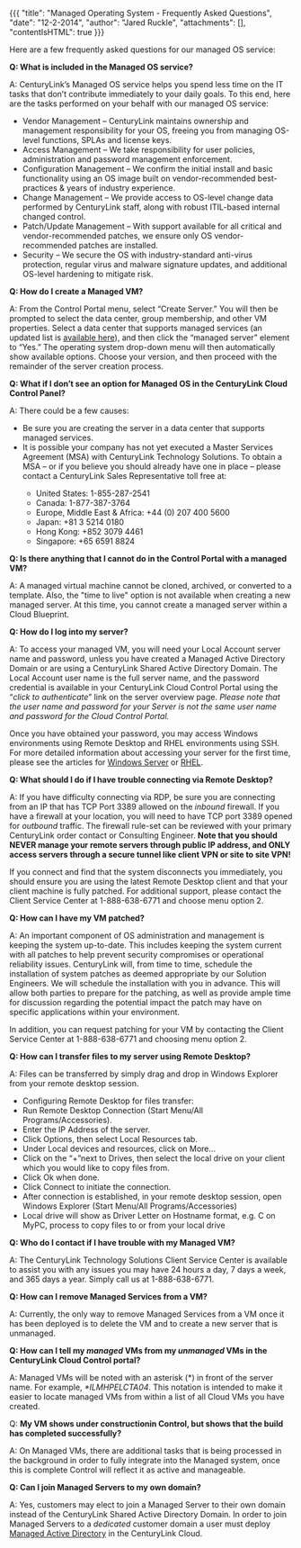 {{{
  "title": "Managed Operating System - Frequently Asked Questions",
  "date": "12-2-2014",
  "author": "Jared Ruckle",
  "attachments": [],
  "contentIsHTML": true
}}}

<p>Here are a few frequently asked questions for our managed OS service:</p>
<p><strong>Q: What is included in the Managed OS service? </strong>
</p>
<p>A: CenturyLink’s Managed OS service helps you spend less time on the IT tasks that don’t contribute immediately to your daily goals. To this end, here are the tasks performed on your behalf with our managed
  OS service:</p>
<ul>
  <li>Vendor Management – CenturyLink maintains ownership and management responsibility for your OS, freeing you from managing OS-level functions, SPLAs and license keys.</li>
  <li>Access Management – We take responsibility for user policies, administration and password management enforcement.</li>
  <li>Configuration Management – We confirm the initial install and basic functionality using an OS image built on vendor-recommended best-practices &amp; years of industry experience.</li>
  <li>Change Management – We provide access to OS-level change data performed by CenturyLink staff, along with robust ITIL-based internal changed control.</li>
  <li>Patch/Update Management – With support available for all critical and vendor-recommended patches, we ensure only OS vendor-recommended patches are installed.</li>
  <li>Security – We secure the OS with industry-standard anti-virus protection, regular virus and malware signature updates, and additional OS-level hardening to mitigate risk.</li>
</ul>
<p><strong>Q: How do I create a Managed VM?</strong>
</p>
<p>A: From the Control Portal menu, select “Create Server.” You will then be prompted to select the data center, group membership, and other VM properties. Select a data center that supports managed services
  (an updated list is <a href="http://www.centurylinkcloud.com/managed-services">available here</a>), and then click the “managed server” element to “Yes.” The operating system drop-down menu will then automatically show available options.
  Choose your version, and then proceed with the remainder of the server creation process.</p>
<p><strong>Q: What if I don’t see an option for Managed OS in the CenturyLink Cloud Control Panel?</strong>
</p>
<p>A: There could be a few causes:</p>
<ul>
  <li>Be sure you are creating the server in a data center that supports managed services.</li>
  <li>It is possible your company has not yet executed a Master Services Agreement (MSA) with CenturyLink Technology Solutions. To obtain a MSA – or if you believe you should already have one in place – please contact a CenturyLink Sales Representative
    toll free at:</li>
  <ul>
    <li>United States: 1-855-287-2541</li>
    <li>Canada: 1-877-387-3764</li>
    <li>Europe, Middle East &amp; Africa: +44 (0) 207 400 5600</li>
    <li>Japan: +81 3 5214 0180</li>
    <li>Hong Kong: +852 3079 4461</li>
    <li>Singapore: +65 6591 8824</li>
  </ul>
</ul>

<p><strong>Q: Is there anything that I cannot do in the Control Portal with a managed VM?</strong></p>
<p>A: A managed virtual machine cannot be cloned, archived, or converted to a template. Also, the "time to live" option is not available when creating a new managed server. At this time, you cannot create a managed server within a Cloud Blueprint.</p>

<p><strong>Q: How do I log into my server?</strong>
</p>
<p>A: To access your managed VM, you will need your Local Account server name and password, unless you have created a Managed Active Directory Domain or are using a CenturyLink Shared Active Directory Domain.
  The Local Account user name is the full server name, and the password credential is available in your CenturyLink Cloud Control Portal using the “<em>click to authenticate</em>” link on the server overview page. <em>Please note that the user name and password for your Server is not the same user name and password for the Cloud Control Portal.</em></p>
<p>Once you have obtained your password, you may access Windows environments using Remote Desktop and RHEL environments using SSH. For more detailed information about accessing your server for the first time, please see the articles for <a href="https://t3n.zendesk.com/entries/45603110-Managed-Windows-Server-Connecting-to-Your-Server-with-Remote-Desktop">Windows Server</a>  or <a href="https://t3n.zendesk.com/entries/45602910-Managed-Red-Hat-Connecting-to-Your-Server-with-SSH">RHEL</a>.<strong></strong>
</p>
<p><strong>Q: What should I do if I have trouble connecting via Remote Desktop?</strong>
</p>
<p>A: If you have difficulty connecting via RDP, be sure you are connecting from an IP that has TCP Port 3389 allowed on the <em>inbound</em> firewall. If you have a firewall at your location, you will need
  to have TCP port 3389 opened for <em>outbound</em> traffic. The firewall rule-set can be reviewed with your primary CenturyLink order contact or Consulting Engineer. <strong>Note that you should NEVER manage your remote servers through public IP address, and ONLY access servers through a secure tunnel like client VPN or site to site VPN!</strong>
</p>
<p>If you connect and find that the system disconnects you immediately, you should ensure you are using the latest Remote Desktop client and that your client machine is fully patched. For additional support, please contact the Client Service Center
  at 1-888-638-6771 and choose menu option 2.</p>
<p><strong>Q: How can I have my VM patched?</strong>
</p>
<p>A: An important component of OS administration and management is keeping the system up-to-date. This includes keeping the system current with all patches to help prevent security compromises or operational reliability
  issues. CenturyLink will, from time to time, schedule the installation of system patches as deemed appropriate by our Solution Engineers. We will schedule the installation with you in advance. This will allow both parties to prepare for the patching,
  as well as provide ample time for discussion regarding the potential impact the patch may have on specific applications within your environment.</p>
<p>In addition, you can request patching for your VM by contacting the Client Service Center at 1-888-638-6771 and choosing menu option 2.</p>
<p><strong>Q: How can I transfer files to my server using Remote Desktop?</strong>
</p>
<p>A: Files can be transferred by simply drag and drop in Windows Explorer from your remote desktop session.</p>
<ul>
  <li>Configuring Remote Desktop for files transfer:</li>
  <li>Run Remote Desktop Connection (Start Menu/All Programs/Accessories).</li>
  <li>Enter the IP Address of the server.</li>
  <li>Click Options, then select Local Resources tab.</li>
  <li>Under Local devices and resources, click on More…</li>
  <li>Click on the “+”next to Drives, then select the local drive on your client which you would like to copy files from.</li>
  <li>Click Ok when done.</li>
  <li>Click Connect to initiate the connection.</li>
  <li>After connection is established, in your remote desktop session, open Windows Explorer (Start Menu/All Programs/Accessories)</li>
  <li>Local drive will show as Driver Letter on Hostname format, e.g. C on MyPC, process to copy files to or from your local drive</li>
</ul>
<p><strong>Q: Who do I contact if I have trouble with my Managed VM?</strong>
</p>
<p>A: The CenturyLink Technology Solutions Client Service Center is available to assist you with any issues you may have 24 hours a day, 7 days a week, and 365 days a year. Simply call us at 1-888-638-6771.</p>
<p><strong>Q: How can I remove Managed Services from a VM?</strong>
</p>
<p>A: Currently, the only way to remove Managed Services from a VM once it has been deployed is to delete the VM and to create a new server that is unmanaged.</p>
<p><strong>Q: How can I tell my <em>managed</em> VMs from my <em>unmanaged</em> VMs in the CenturyLink Cloud Control portal?</strong>
</p>
<p>A: Managed VMs will be noted with an asterisk (*) in front of the server name. For example, <em>*ILMHPELCTA04</em>. This notation is intended to make it easier to locate managed VMs from within
  a list of all Cloud VMs you have created.</p>
<p>Q:    <strong>My VM shows under constructionin Control, but shows that the build has completed successfully?</strong>
</p>
<p>A:    On Managed VMs, there are additional tasks that is being processed in the background in order to fully integrate into the Managed system, once this is complete Control will reflect it as active and manageable. </p>

<p><strong>Q: Can I join Managed Servers to my own domain?</strong>
</p>
<p>A: Yes, customers may elect to join a Managed Server to their own domain instead of the CenturyLink Shared Active Directory Domain.  In order to join Managed Servers to a <em>dedicated</em> customer domain a user must deploy <a href="http://www.centurylinkcloud.com/knowledge-base/managed-services/getting-started-with-managed-active-directory">Managed Active Directory</a> in the CenturyLink Cloud.</p>
